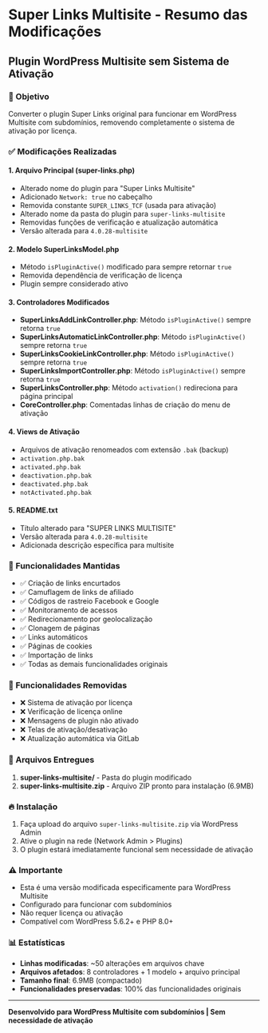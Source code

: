 # Super Links Multisite - Resumo das Modificações

## Plugin WordPress Multisite sem Sistema de Ativação

### 🎯 Objetivo
Converter o plugin Super Links original para funcionar em WordPress Multisite com subdomínios, removendo completamente o sistema de ativação por licença.

### ✅ Modificações Realizadas

#### 1. **Arquivo Principal (super-links.php)**
- Alterado nome do plugin para "Super Links Multisite"
- Adicionado `Network: true` no cabeçalho
- Removida constante `SUPER_LINKS_TCF` (usada para ativação)
- Alterado nome da pasta do plugin para `super-links-multisite`
- Removidas funções de verificação e atualização automática
- Versão alterada para `4.0.28-multisite`

#### 2. **Modelo SuperLinksModel.php**
- Método `isPluginActive()` modificado para sempre retornar `true`
- Removida dependência de verificação de licença
- Plugin sempre considerado ativo

#### 3. **Controladores Modificados**
- **SuperLinksAddLinkController.php**: Método `isPluginActive()` sempre retorna `true`
- **SuperLinksAutomaticLinkController.php**: Método `isPluginActive()` sempre retorna `true`
- **SuperLinksCookieLinkController.php**: Método `isPluginActive()` sempre retorna `true`
- **SuperLinksImportController.php**: Método `isPluginActive()` sempre retorna `true`
- **SuperLinksController.php**: Método `activation()` redireciona para página principal
- **CoreController.php**: Comentadas linhas de criação do menu de ativação

#### 4. **Views de Ativação**
- Arquivos de ativação renomeados com extensão `.bak` (backup)
- `activation.php.bak`
- `activated.php.bak`
- `deactivation.php.bak`
- `deactivated.php.bak`
- `notActivated.php.bak`

#### 5. **README.txt**
- Título alterado para "SUPER LINKS MULTISITE"
- Versão alterada para `4.0.28-multisite`
- Adicionada descrição específica para multisite

### 🔧 Funcionalidades Mantidas
- ✅ Criação de links encurtados
- ✅ Camuflagem de links de afiliado
- ✅ Códigos de rastreio Facebook e Google
- ✅ Monitoramento de acessos
- ✅ Redirecionamento por geolocalização
- ✅ Clonagem de páginas
- ✅ Links automáticos
- ✅ Páginas de cookies
- ✅ Importação de links
- ✅ Todas as demais funcionalidades originais

### 🚫 Funcionalidades Removidas
- ❌ Sistema de ativação por licença
- ❌ Verificação de licença online
- ❌ Mensagens de plugin não ativado
- ❌ Telas de ativação/desativação
- ❌ Atualização automática via GitLab

### 📁 Arquivos Entregues
1. **super-links-multisite/** - Pasta do plugin modificado
2. **super-links-multisite.zip** - Arquivo ZIP pronto para instalação (6.9MB)

### 🔥 Instalação
1. Faça upload do arquivo `super-links-multisite.zip` via WordPress Admin
2. Ative o plugin na rede (Network Admin > Plugins)
3. O plugin estará imediatamente funcional sem necessidade de ativação

### ⚠️ Importante
- Esta é uma versão modificada especificamente para WordPress Multisite
- Configurado para funcionar com subdomínios
- Não requer licença ou ativação
- Compatível com WordPress 5.6.2+ e PHP 8.0+

### 📊 Estatísticas
- **Linhas modificadas**: ~50 alterações em arquivos chave
- **Arquivos afetados**: 8 controladores + 1 modelo + arquivo principal
- **Tamanho final**: 6.9MB (compactado)
- **Funcionalidades preservadas**: 100% das funcionalidades originais

---

**Desenvolvido para WordPress Multisite com subdomínios | Sem necessidade de ativação**